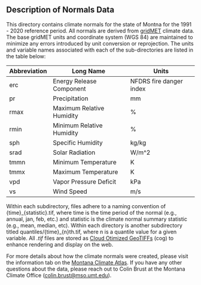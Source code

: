 ## Description of Normals Data
This directory contains climate normals for the state of Montna for the 1991 - 2020 reference period. All normals are derived from [gridMET](https://www.climatologylab.org/gridmet.html) climate data. The base gridMET units and coordinate system (WGS 84) are maintained to minimize any errors introduced by unit conversion or reprojection. The units and variable names associated with each of the sub-directories are listed in the table below:

| Abbreviation | Long Name                 | Units                   |
|--------------|---------------------------|-------------------------|
| erc          | Energy Release Component  | NFDRS fire danger index |
| pr           | Precipitation             | mm                      |
| rmax         | Maximum Relative Humidity | %                       |
| rmin         | Minimum Relative Humidity | %                       |
| sph          | Specific Humidity         | kg/kg                   |
| srad         | Solar Radiation           | W/m^2                   |
| tmmn         | Minimum Temperature       | K                       |
| tmmx         | Maximum Temperature       | K                       |
| vpd          | Vapor Pressure Deficit    | kPa                     |
| vs           | Wind Speed                | m/s                     |

Within each subdirectory, files adhere to a naming convention of {time}\_{statistic}.tif, where time is the time period of the normal (e.g., annual, jan, feb, etc.) and statistic is the climate normal summary statistic (e.g., mean, median, etc). Within each directory is another subdirectory titled quantiles/{time}\_{n}th.tif, where n is a quantile value for a given variable. All *.tif* files are stored as [Cloud Otimized GeoTIFFs](https://www.cogeo.org/) (cog) to enhance rendering and display on the web. 

For more details about how the climate normals were created, please visit the information tab on the [Montana Climate Atlas](https://mt-climate-office.github.io/mt-normals/). If you have any other questions about the data, please reach out to Colin Brust at the Montana Climate Office ([colin.brust@mso.umt.edu](colin.brust@mso.umt.edu)).